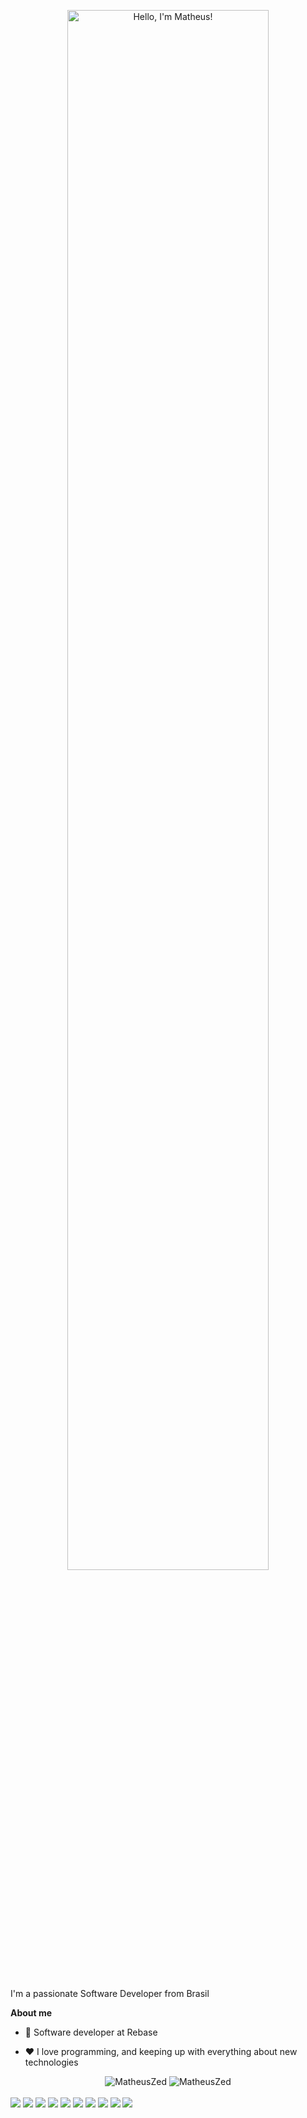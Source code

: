 <p align="center">
  <img width="80%" alt="Hello, I'm Matheus!" src="./assets/gh-readme-header.png" />
</p>

<br />

I'm a passionate Software Developer from Brasil

**About me**

- 💼 Software developer at Rebase

- ❤️ I love programming, and keeping up with everything about new technologies

<div align="center">
  <img alt="MatheusZed" src="https://github-readme-streak-stats.herokuapp.com?user=MatheusZed&theme=dark&date_format=M%20j%5B%2C%20Y%5D" />

  <img alt=MatheusZed src="https://github-readme-stats.vercel.app/api?username=MatheusZed&theme=dark&show_icons=true&title_color=d1830f&border_radius=3" />
</div>

<br />

<div>
  <img src="https://img.shields.io/badge/Ruby-CC342D?style=for-the-badge&logo=ruby&logoColor=white" />
  <img src="https://img.shields.io/badge/react-%2320232a.svg?style=for-the-badge&logo=react&logoColor=%2361DAFB" />
  <img src="https://img.shields.io/badge/tailwindcss-%2338B2AC.svg?style=for-the-badge&logo=tailwind-css&logoColor=white" />
  <img src="https://img.shields.io/badge/Bootstrap-563D7C?style=for-the-badge&logo=bootstrap&logoColor=white" />
  <img src="https://img.shields.io/badge/HTML5-E34F26?style=for-the-badge&logo=html5&logoColor=white" />
  <img src="https://img.shields.io/badge/CSS3-1572B6?style=for-the-badge&logo=css3&logoColor=white" />
  <img src="https://img.shields.io/badge/JavaScript-323330?style=for-the-badge&logo=javascript&logoColor=F7DF1E" />
  <img src="https://img.shields.io/badge/Vue.js-35495E?style=for-the-badge&logo=vue.js&logoColor=4FC08D" />
  <img src="https://img.shields.io/badge/PostgreSQL-316192?style=for-the-badge&logo=postgresql&logoColor=white" />
  <img src="https://img.shields.io/badge/Ubuntu-E95420?style=for-the-badge&logo=ubuntu&logoColor=white" />
</div
